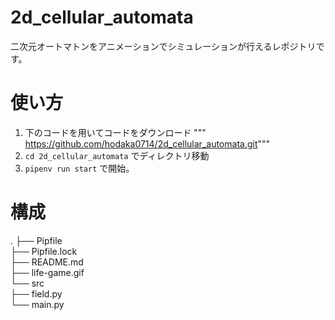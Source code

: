 # 2d_cellular_automata
二次元オートマトンをアニメーションでシミュレーションが行えるレポジトリです。

# 使い方
1. 下のコードを用いてコードをダウンロード
"""
https://github.com/hodaka0714/2d_cellular_automata.git"""
2. `cd 2d_cellular_automata` でディレクトリ移動
3. `pipenv run start` で開始。

# 構成
.
├── Pipfile  
├── Pipfile.lock  
├── README.md  
├── life-game.gif  
└── src  
    ├── field.py  
    └── main.py  
